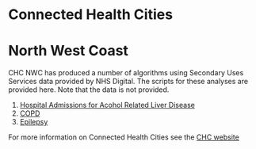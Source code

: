 # Connected Health Cities 
# North West Coast

CHC NWC has produced a number of algorithms using Secondary Uses Services data provided by NHS Digital. The scripts for these analyses are provided here. Note that the data is not provided.

1. [Hospital Admissions for Acohol Related Liver Disease](arld.md)
2. [COPD](copd.md)
3. [Epilepsy](epilepsy.md)

For more information on Connected Health Cities see the [CHC website](https://www.connectedhealthcities.org)